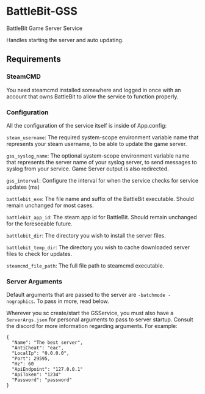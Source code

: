 # BattleBit-GSS
BattleBit Game Server Service

Handles starting the server and auto updating.

## Requirements

### SteamCMD

You need steamcmd installed somewhere and logged in once with an account that owns BattleBit to allow the service to function properly.

### Configuration

All the configuration of the service itself is inside of App.config:

`steam_username`: The required system-scope environment variable name that represents your steam username, to be able to update the game server.

`gss_syslog_name`: The optional system-scope environment variable name that represents the server name of your syslog server, to send messages to syslog from your service. Game Server output is also redirected.

`gss_interval`: Configure the interval for when the service checks for service updates (ms)

`battlebit_exe`: The file name and suffix of the BattleBit executable. Should remain unchanged for most cases.

`battlebit_app_id`: The steam app id for BattleBit. Should remain unchanged for the foreseeable future.

`battlebit_dir`: The directory you wish to install the server files.

`battlebit_temp_dir`: The directory you wish to cache downloaded server files to check for updates. 

`steamcmd_file_path`: The full file path to steamcmd executable.

### Server Arguments

Default arguments that are passed to the server are `-batchmode -nographics`. To pass in more, read below.

Wherever you sc create/start the GSService, you must also have a `ServerArgs.json` for personal arguments to pass to server startup. Consult the discord for more information regarding arguments.
For example:
```
{
  "Name": "The best server",
  "AntiCheat": "eac",
  "LocalIp": "0.0.0.0",
  "Port": 29595,
  "Hz": 60
  "ApiEndpoint": "127.0.0.1"
  "ApiToken": "1234"
  "Password": "password"
}
```
